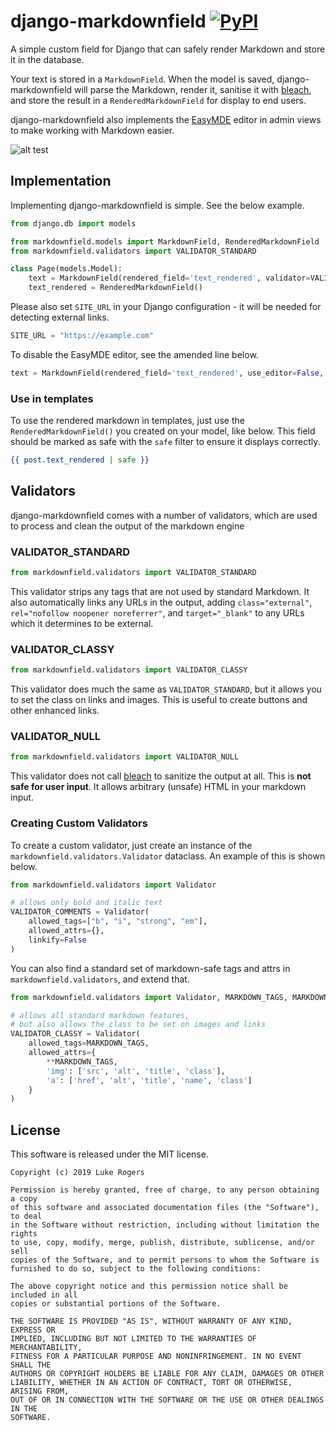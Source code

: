 # django-markdownfield  [![PyPI](https://img.shields.io/pypi/v/django-markdownfield)](https://pypi.org/project/django-markdownfield/)
A simple custom field for Django that can safely render Markdown and store it in the database.

Your text is stored in a `MarkdownField`. When the model is saved, django-markdownfield will
parse the Markdown, render it, sanitise it with [bleach](https://github.com/mozilla/bleach), and store
the result in a `RenderedMarkdownField` for display to end users.

django-markdownfield also implements the [EasyMDE](https://github.com/nodecraft/easy-markdown-editor)
editor in admin views to make working with Markdown easier.

![alt test](https://raw.githubusercontent.com/dmptrluke/django-markdownfield/master/screenshots/editor.png)

## Implementation
Implementing django-markdownfield is simple. See the below example.

```python
from django.db import models

from markdownfield.models import MarkdownField, RenderedMarkdownField
from markdownfield.validators import VALIDATOR_STANDARD

class Page(models.Model):
    text = MarkdownField(rendered_field='text_rendered', validator=VALIDATOR_STANDARD)
    text_rendered = RenderedMarkdownField()
```

Please also set `SITE_URL` in your Django configuration - it will be needed for detecting
external links.

```python
SITE_URL = "https://example.com"
```

To disable the EasyMDE editor, see the amended line below.

```python
text = MarkdownField(rendered_field='text_rendered', use_editor=False, use_admin_editor=True)
```

### Use in templates

To use the rendered markdown in templates, just use the `RenderedMarkdownField()` you created on
your model, like below. This field should be marked as safe with the `safe` filter to ensure it 
displays correctly.

```djangotemplate
{{ post.text_rendered | safe }}
```

## Validators
django-markdownfield comes with a number of validators, which are used to process and clean
the output of the markdown engine

### VALIDATOR_STANDARD
```python
from markdownfield.validators import VALIDATOR_STANDARD
```
This validator strips any tags that are not used by standard Markdown. It also automatically links
any URLs in the output, adding `class="external"`, `rel="nofollow noopener noreferrer"`, and
`target="_blank"` to any URLs which it determines to be external.

### VALIDATOR_CLASSY
```python
from markdownfield.validators import VALIDATOR_CLASSY
```
This validator does much the same as `VALIDATOR_STANDARD`, but it allows you to set the class on
links and images. This is useful to create buttons and other enhanced links.

### VALIDATOR_NULL
```python
from markdownfield.validators import VALIDATOR_NULL
```
This validator does not call [bleach](https://github.com/mozilla/bleach) to sanitize the output at all.
This is **not safe for user input**.  It allows arbitrary (unsafe) HTML in your markdown input.


### Creating Custom Validators
To create a custom validator, just create an instance of  the `markdownfield.validators.Validator`
dataclass. An example of this is shown below.

```python
from markdownfield.validators import Validator

# allows only bold and italic text
VALIDATOR_COMMENTS = Validator(
    allowed_tags=["b", "i", "strong", "em"],
    allowed_attrs={},
    linkify=False
)
```

You can also find a standard set of markdown-safe tags and attrs in `markdownfield.validators`, and extend
that.

```python
from markdownfield.validators import Validator, MARKDOWN_TAGS, MARKDOWN_TAGS

# allows all standard markdown features,
# but also allows the class to be set on images and links
VALIDATOR_CLASSY = Validator(
    allowed_tags=MARKDOWN_TAGS,
    allowed_attrs={
        **MARKDOWN_TAGS,
        'img': ['src', 'alt', 'title', 'class'],
        'a': ['href', 'alt', 'title', 'name', 'class']
    }
)
```

## License

This software is released under the MIT license.
```
Copyright (c) 2019 Luke Rogers

Permission is hereby granted, free of charge, to any person obtaining a copy
of this software and associated documentation files (the "Software"), to deal
in the Software without restriction, including without limitation the rights
to use, copy, modify, merge, publish, distribute, sublicense, and/or sell
copies of the Software, and to permit persons to whom the Software is
furnished to do so, subject to the following conditions:

The above copyright notice and this permission notice shall be included in all
copies or substantial portions of the Software.

THE SOFTWARE IS PROVIDED "AS IS", WITHOUT WARRANTY OF ANY KIND, EXPRESS OR
IMPLIED, INCLUDING BUT NOT LIMITED TO THE WARRANTIES OF MERCHANTABILITY,
FITNESS FOR A PARTICULAR PURPOSE AND NONINFRINGEMENT. IN NO EVENT SHALL THE
AUTHORS OR COPYRIGHT HOLDERS BE LIABLE FOR ANY CLAIM, DAMAGES OR OTHER
LIABILITY, WHETHER IN AN ACTION OF CONTRACT, TORT OR OTHERWISE, ARISING FROM,
OUT OF OR IN CONNECTION WITH THE SOFTWARE OR THE USE OR OTHER DEALINGS IN THE
SOFTWARE.
```